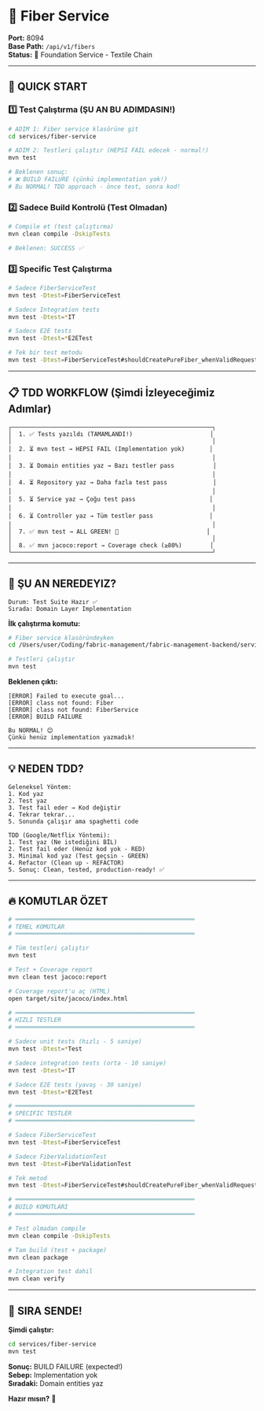 # 🧵 Fiber Service

**Port:** 8094  
**Base Path:** `/api/v1/fibers`  
**Status:** 🔴 Foundation Service - Textile Chain

---

## 🚀 QUICK START

### 1️⃣ Test Çalıştırma (ŞU AN BU ADIMDASIN!)

```bash
# ADIM 1: Fiber service klasörüne git
cd services/fiber-service

# ADIM 2: Testleri çalıştır (HEPSI FAIL edecek - normal!)
mvn test

# Beklenen sonuç:
# ❌ BUILD FAILURE (çünkü implementation yok!)
# Bu NORMAL! TDD approach - önce test, sonra kod!
```

### 2️⃣ Sadece Build Kontrolü (Test Olmadan)

```bash
# Compile et (test çalıştırma)
mvn clean compile -DskipTests

# Beklenen: SUCCESS ✅
```

### 3️⃣ Specific Test Çalıştırma

```bash
# Sadece FiberServiceTest
mvn test -Dtest=FiberServiceTest

# Sadece Integration tests
mvn test -Dtest=*IT

# Sadece E2E tests
mvn test -Dtest=*E2ETest

# Tek bir test metodu
mvn test -Dtest=FiberServiceTest#shouldCreatePureFiber_whenValidRequest
```

---

## 📋 TDD WORKFLOW (Şimdi İzleyeceğimiz Adımlar)

```
┌─────────────────────────────────────────────────────────┐
│  1. ✅ Tests yazıldı (TAMAMLANDI!)                      │
│                                                         │
│  2. ⏳ mvn test → HEPSI FAIL (Implementation yok)       │
│                                                         │
│  3. ⏳ Domain entities yaz → Bazı testler pass           │
│                                                         │
│  4. ⏳ Repository yaz → Daha fazla test pass             │
│                                                         │
│  5. ⏳ Service yaz → Çoğu test pass                     │
│                                                         │
│  6. ⏳ Controller yaz → Tüm testler pass                │
│                                                         │
│  7. ✅ mvn test → ALL GREEN! 🎉                         │
│                                                         │
│  8. ✅ mvn jacoco:report → Coverage check (≥80%)        │
└─────────────────────────────────────────────────────────┘
```

---

## 🎯 ŞU AN NEREDEYIZ?

```
Durum: Test Suite Hazır ✅
Sırada: Domain Layer Implementation
```

**İlk çalıştırma komutu:**

```bash
# Fiber service klasöründeyken
cd /Users/user/Coding/fabric-management/fabric-management-backend/services/fiber-service

# Testleri çalıştır
mvn test
```

**Beklenen çıktı:**

```
[ERROR] Failed to execute goal...
[ERROR] class not found: Fiber
[ERROR] class not found: FiberService
[ERROR] BUILD FAILURE

Bu NORMAL! 😊
Çünkü henüz implementation yazmadık!
```

---

## 💡 NEDEN TDD?

```
Geleneksel Yöntem:
1. Kod yaz
2. Test yaz
3. Test fail eder → Kod değiştir
4. Tekrar tekrar...
5. Sonunda çalışır ama spaghetti code

TDD (Google/Netflix Yöntemi):
1. Test yaz (Ne istediğini BİL)
2. Test fail eder (Henüz kod yok - RED)
3. Minimal kod yaz (Test geçsin - GREEN)
4. Refactor (Clean up - REFACTOR)
5. Sonuç: Clean, tested, production-ready! ✅
```

---

## 🔥 KOMUTLAR ÖZET

```bash
# ═══════════════════════════════════════════════════
# TEMEL KOMUTLAR
# ═══════════════════════════════════════════════════

# Tüm testleri çalıştır
mvn test

# Test + Coverage report
mvn clean test jacoco:report

# Coverage report'u aç (HTML)
open target/site/jacoco/index.html

# ═══════════════════════════════════════════════════
# HIZLI TESTLER
# ═══════════════════════════════════════════════════

# Sadece unit tests (hızlı - 5 saniye)
mvn test -Dtest=*Test

# Sadece integration tests (orta - 10 saniye)
mvn test -Dtest=*IT

# Sadece E2E tests (yavaş - 30 saniye)
mvn test -Dtest=*E2ETest

# ═══════════════════════════════════════════════════
# SPECIFIC TESTLER
# ═══════════════════════════════════════════════════

# Sadece FiberServiceTest
mvn test -Dtest=FiberServiceTest

# Sadece FiberValidationTest
mvn test -Dtest=FiberValidationTest

# Tek metod
mvn test -Dtest=FiberServiceTest#shouldCreatePureFiber_whenValidRequest

# ═══════════════════════════════════════════════════
# BUILD KOMUTLARI
# ═══════════════════════════════════════════════════

# Test olmadan compile
mvn clean compile -DskipTests

# Tam build (test + package)
mvn clean package

# Integration test dahil
mvn clean verify
```

---

## 📝 SIRA SENDE!

**Şimdi çalıştır:**

```bash
cd services/fiber-service
mvn test
```

**Sonuç:** BUILD FAILURE (expected!)  
**Sebep:** Implementation yok  
**Sıradaki:** Domain entities yaz

**Hazır mısın?** 💪

